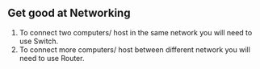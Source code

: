 ## Get good at Networking

1. To connect two computers/ host in the same network you will need to use Switch.
2. To connect more computers/ host between different network you will need to use Router.
